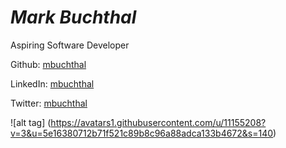 # *Mark Buchthal*

Aspiring Software Developer

Github: [mbuchthal](http://github.com/mbuchthal)

LinkedIn: [mbuchthal](http://www.linkedin.com/pub/mark-buchthal/b5/739/7b/en)

Twitter: [mbuchthal](http://www.twitter.com/mbuchthal)

![alt tag] (https://avatars1.githubusercontent.com/u/11155208?v=3&u=5e16380712b71f521c89b8c96a88adca133b4672&s=140)



